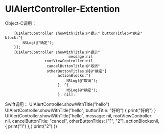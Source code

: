 # UIAlertController-Extention
Object-C调用：

        [UIAlertController showWithTitle:@"提示" buttonTitle:@"确定" block:^{
            NSLog(@"确定");
        }];
        [UIAlertController showWithTitle:@"提示"
                                 message:nil
                      rootViewController:nil
                       cancelButtonTitle:@"取消"
                       otherButtonTitles:@[@"确定"]
                            actionBlocks:^{
                                NSLog(@"取消");
                            }, ^{
                                NSLog(@"确定");
                            }, nil];
Swift调用：
          UIAlertController.showWithTitle("hello")
        UIAlertController.showWithTitle("hello", buttonTitle: "好的") {
            print("好的")
        }
        UIAlertController.showWithTitle("hello", message: nil, rootViewController: nil, cancelButtonTitle: "cancel", otherButtonTitles: ["1", "2"], actionBlocks:nil, {
            print("1")
        },{
            print("2")
        })

